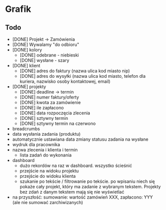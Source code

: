 # Grafik

## Todo

- [DONE] Projekt -> Zamówienia
- [DONE] Wywalamy "do odbioru"
- [DONE] kolory
  - [DONE] odebrane - niebieski
  - [DONE] wysłane - szary
- [DONE] klient
  - [DONE] adres do faktury (nazwa ulica kod miasto nip)
  - [DONE] adres do wysyłki (nazwa ulica kod miasto, telefon dla kuriera, nazwisko osoby kontaktowej, email)
- [DONE] projekty
  - [DONE] deadline -> termin
  - [DONE] numer faktury/oferty
  - [DONE] kwota za zamówienie
  - [DONE] ile zapłacono
  - [DONE] data rozpoczęcia zlecenia
  - [DONE] sztywny termin
  - [DONE] sztywny termin na czerwono
- breadcrumbs
- data wysłania zadania (produktu)
- automatycznie ustawiana data zmiany statusu zadania na wysłane
- wydruk dla pracownika
 - nazwa zlecenia i klienta i termin
   - lista zadań do wykonania
- dashboard
  - dużo rekordów na raz w dashboard. wszystko ścieśnić
  - przejście na widoku projektu
  - przejście do widoku klienta
  - szukanie po tekście / filtrowanie po tekście. po wpisaniu niech się pokaże cały projekt, który ma zadanie z wybranym tekstem. Projekty bez zdań z danym tekstem mają się nie wyświetlać
- na przyszłość: sumowanie: wartość zamówień XXX, zapłacono: YYY (ale nie sumować zarchiwizanych)
